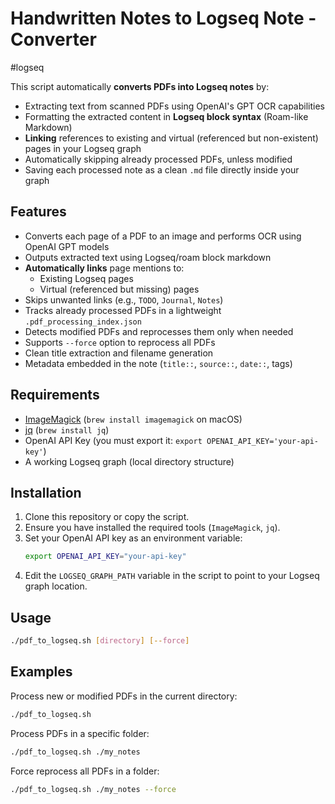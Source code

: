 # Handwritten Notes to Logseq Note - Converter

#logseq

This script automatically **converts PDFs into Logseq notes** by:
- Extracting text from scanned PDFs using OpenAI's GPT OCR capabilities
- Formatting the extracted content in **Logseq block syntax** (Roam-like Markdown)
- **Linking** references to existing and virtual (referenced but non-existent) pages in your Logseq graph
- Automatically skipping already processed PDFs, unless modified
- Saving each processed note as a clean `.md` file directly inside your graph


## Features

- Converts each page of a PDF to an image and performs OCR using OpenAI GPT models
- Outputs extracted text using Logseq/roam block markdown
- **Automatically links** page mentions to:
  - Existing Logseq pages
  - Virtual (referenced but missing) pages
- Skips unwanted links (e.g., `TODO`, `Journal`, `Notes`)
- Tracks already processed PDFs in a lightweight `.pdf_processing_index.json`
- Detects modified PDFs and reprocesses them only when needed
- Supports `--force` option to reprocess all PDFs
- Clean title extraction and filename generation
- Metadata embedded in the note (`title::`, `source::`, `date::`, tags)

## Requirements

- [ImageMagick](https://imagemagick.org/index.php) (`brew install imagemagick` on macOS)
- [jq](https://stedolan.github.io/jq/) (`brew install jq`)
- OpenAI API Key (you must export it: `export OPENAI_API_KEY='your-api-key'`)
- A working Logseq graph (local directory structure)

## Installation

1. Clone this repository or copy the script.
2. Ensure you have installed the required tools (`ImageMagick`, `jq`).
3. Set your OpenAI API key as an environment variable:
   ```bash
   export OPENAI_API_KEY="your-api-key"
   ```
4. Edit the `LOGSEQ_GRAPH_PATH` variable in the script to point to your Logseq graph location.

## Usage
```bash
./pdf_to_logseq.sh [directory] [--force]
```


## Examples

Process new or modified PDFs in the current directory:

```bash
./pdf_to_logseq.sh
```
Process PDFs in a specific folder:

```bash
./pdf_to_logseq.sh ./my_notes
```

Force reprocess all PDFs in a folder:

```bash
./pdf_to_logseq.sh ./my_notes --force
```